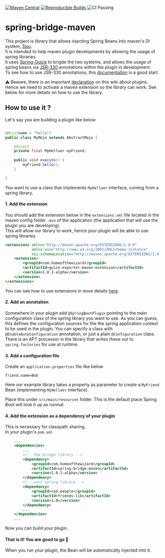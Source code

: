 ﻿[![Maven Central](https://img.shields.io/maven-central/v/com.homeofthewizard/spring-bridge-maven?color=orange)](https://search.maven.org/artifact/com.homeofthewizard/spring-bridge-maven)
[![Reproducible Builds](https://img.shields.io/badge/Reproducible_Builds-ok-green?labelColor=blue)](https://github.com/jvm-repo-rebuild/reproducible-central/blob/master/content/org/apache/maven/maven/README.md)
![CI Passing](https://github.com/homeofthewizard/spring-bridge-maven-plugin/actions/workflows/maven-build.yml/badge.svg)

# spring-bridge-maven

This project is library that allows injecting Spring Beans into maven's DI system, [Sisu](https://eclipse.dev/sisu/).   
It is intended to help maven plugin developments by allowing the usage of spring libraries.  
It uses [Spring-Guice](https://github.com/spring-projects/spring-guice) to brigde the two systems, and allows the usage of spring beans via [JSR-330](https://maven.apache.org/maven-jsr330.html) annotations within the plugin in development.   
To see how to use JSR-330 annotations, this [documentation](https://eclipse-sisu.github.io/sisu-project/plexus/index.html) is a good start.  
  
:warning: Beware, there is an important [declaration](https://eclipse-sisu.github.io/sisu-project/plexus/index.html#custombinding) on this wiki about plugins. Hence we need to activate a maven extension so the library can work. See below for more details on how to use the library.  

## How to use it ?

Let's say you are building a plugin like below
```java

@Mojo(name = "hello")
public class MyMojo extends AbstractMojo {

    @Inject
    private final MyHelloer myFriend;
    
    public void execute() {
        myFriend.hello();
    }

}
```

You want to use a class that implements `MyHelloer` interface, coming from a spring library.

#### 1. Add the extension
You should add the extension below in the `extensions.xml` file located in the maven config folder `.mvn` of the application (the application that will use the plugin you are developing).  
This will allow our library to work, hence your plugin will be able to use spring libraries.
```xml
<extensions xmlns="http://maven.apache.org/EXTENSIONS/1.0.0"
            xmlns:xsi="http://www.w3.org/2001/XMLSchema-instance"
            xsi:schemaLocation="http://maven.apache.org/EXTENSIONS/1.0.0 http://maven.apache.org/xsd/core-extensions-1.0.0.xsd">
    <extension>
        <groupId>com.homeofthewizard</groupId>
        <artifactId>guice-exporter-maven-extension</artifactId>
        <version>1.0.1-alpha</version>
    </extension>
</extensions>
```
You can see how to use extensions in more details [here](https://maven.apache.org/guides/mini/guide-using-extensions.html).  
  
#### 2. Add an annotation
Somewhere in your plugin add `@SpringBootPlugin` pointing to the main configuration class of the spring library you want to use. As you can guess, this defines the configuration sources for the the spring application context to be used in the plugin. You can specify a class with `@EnableAutoConfiguration` annotation, or just a plain `@Configuration` class. There is an APT processor in the library that writes these out to `spring.factories` for use at runtime.

#### 3. Add a configuration file

Create an `application.properties` file like below
```properties
friend.name=Bob
```
Here our example library takes a property as parameter to create a `MyFriend` Bean (implementing `MyHelloer` interface).  

Place this under `src/main/resources` folder. This is the default place Spring Boot will look it up as normal.

#### 4. Add the extension as a dependency of your plugin
This is necessary for classpath sharing.  
In your plugin's `pom.xml`  
```xml
    ...
    <dependencies>
        ...
        <!-- the bridge library -->
        <dependency>
            <groupId>com.homeofthewizard</groupId>
            <artifactId>spring-bridge-maven</artifactId>
            <version>1.0.1-alpha</version>
        </dependency>
        <!-- your spring library -->
        <dependency>
            <groupId>com.people</groupId>
            <artifactId>friends-lib</artifactId>
            <version>1.0</version>
        </dependency>
        ...
    </dependencies>
    ...
```
Now you can build your plugin.

#### **That is it!** You are good to go :rocket:   
When you run your plugin, the Bean will be automatically injected into it.  
